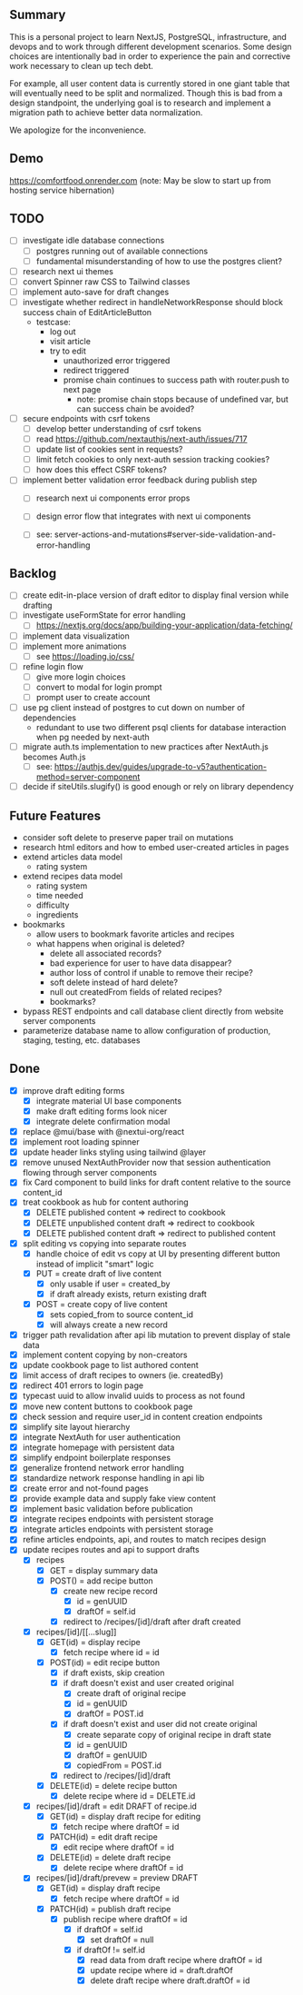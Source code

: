 ## Summary
This is a personal project to learn NextJS, PostgreSQL, infrastructure, and devops and to work through different development scenarios.  Some design choices are intentionally bad in order to experience the pain and corrective work necessary to clean up tech debt.

For example, all user content data is currently stored in one giant table that will eventually need to be split and normalized.  Though this is bad from a design standpoint, the underlying goal is to research and implement a migration path to achieve better data normalization.

We apologize for the inconvenience.

## Demo
https://comfortfood.onrender.com
(note: May be slow to start up from hosting service hibernation)

## TODO
- [ ] investigate idle database connections
    - [ ] postgres running out of available connections
    - [ ] fundamental misunderstanding of how to use the postgres client?
- [ ] research next ui themes
- [ ] convert Spinner raw CSS to Tailwind classes
- [ ] implement auto-save for draft changes
- [ ] investigate whether redirect in handleNetworkResponse should block success chain of EditArticleButton
    - testcase:
        - log out
        - visit article
        - try to edit
            - unauthorized error triggered
            - redirect triggered
            - promise chain continues to success path with router.push to next page
                - note: promise chain stops because of undefined var, but can success chain be avoided?
- [ ] secure endpoints with csrf tokens
    - [ ] develop better understanding of csrf tokens
    - [ ] read https://github.com/nextauthjs/next-auth/issues/717
    - [ ] update list of cookies sent in requests?
    - [ ] limit fetch cookies to only next-auth session tracking cookies?
    - [ ] how does this effect CSRF tokens?
- [ ] implement better validation error feedback during publish step
    - [ ] research next ui components error props
    - [ ] design error flow that integrates with next ui components
    - [ ] see: server-actions-and-mutations#server-side-validation-and-error-handling


## Backlog
- [ ] create edit-in-place version of draft editor to display final version while drafting
- [ ] investigate useFormState for error handling
    - [ ] https://nextjs.org/docs/app/building-your-application/data-fetching/
- [ ] implement data visualization
- [ ] implement more animations
    - [ ] see https://loading.io/css/
- [ ] refine login flow
    - [ ] give more login choices
    - [ ] convert to modal for login prompt
    - [ ] prompt user to create account
- [ ] use pg client instead of postgres to cut down on number of dependencies
    - redundant to use two different psql clients for database interaction when pg needed by next-auth
- [ ] migrate auth.ts implementation to new practices after NextAuth.js becomes Auth.js
    - [ ] see: https://authjs.dev/guides/upgrade-to-v5?authentication-method=server-component
- [ ] decide if siteUtils.slugify() is good enough or rely on library dependency

## Future Features
- consider soft delete to preserve paper trail on mutations
- research html editors and how to embed user-created articles in pages
- extend articles data model
    - rating system
- extend recipes data model
    - rating system
    - time needed
    - difficulty
    - ingredients
- bookmarks
    - allow users to bookmark favorite articles and recipes
    - what happens when original is deleted?
        - delete all associated records?
        - bad experience for user to have data disappear?
        - author loss of control if unable to remove their recipe?
        - soft delete instead of hard delete?
        - null out createdFrom fields of related recipes?
        - bookmarks?
- bypass REST endpoints and call database client directly from website server components
- parameterize database name to allow configuration of production, staging, testing, etc. databases

## Done
- [X] improve draft editing forms
    - [X] integrate material UI base components
    - [X] make draft editing forms look nicer
    - [X] integrate delete confirmation modal
- [X] replace @mui/base with @nextui-org/react
- [X] implement root loading spinner
- [X] update header links styling using tailwind @layer
- [X] remove unused NextAuthProvider now that session authentication flowing through server components
- [X] fix Card component to build links for draft content relative to the source content_id
- [X] treat cookbook as hub for content authoring
    - [X] DELETE published content => redirect to cookbook
    - [X] DELETE unpublished content draft => redirect to cookbook
    - [X] DELETE published content draft => redirect to published content
- [X] split editing vs copying into separate routes
    - [X] handle choice of edit vs copy at UI by presenting different button instead of implicit "smart" logic
    - [X] PUT = create draft of live content
        - [X] only usable if user = created_by
        - [X] if draft already exists, return existing draft
    - [X] POST = create copy of live content
        - [X] sets copied_from to source content_id
        - [X] will always create a new record
- [X] trigger path revalidation after api lib mutation to prevent display of stale data
- [X] implement content copying by non-creators
- [X] update cookbook page to list authored content
- [X] limit access of draft recipes to owners (ie. createdBy)
- [X] redirect 401 errors to login page
- [X] typecast uuid to allow invalid uuids to process as not found
- [X] move new content buttons to cookbook page
- [X] check session and require user_id in content creation endpoints
- [X] simplify site layout hierarchy
- [X] integrate NextAuth for user authentication
- [X] integrate homepage with persistent data
- [X] simplify endpoint boilerplate responses
- [X] generalize frontend network error handling
- [X] standardize network response handling in api lib
- [X] create error and not-found pages
- [X] provide example data and supply fake view content
- [X] implement basic validation before publication
- [X] integrate recipes endpoints with persistent storage
- [X] integrate articles endpoints with persistent storage
- [X] refine articles endpoints, api, and routes to match recipes design
- [X] update recipes routes and api to support drafts
    - [X] recipes
        - [X] GET = display summary data
        - [X] POST() = add recipe button
            - [X] create new recipe record
                - [X] id = genUUID
                - [X] draftOf = self.id
            - [X] redirect to /recipes/[id]/draft after draft created
    - [X] recipes/[id]/[[...slug]]
        - [X] GET(id) = display recipe
            - [X] fetch recipe where id = id
        - [X] POST(id) = edit recipe button
            - [X] if draft exists, skip creation
            - [X] if draft doesn't exist and user created original
                - [X] create draft of original recipe
                - [X] id = genUUID
                - [X] draftOf = POST.id
            - [X] if draft doesn't exist and user did not create original
                - [X] create separate copy of original recipe in draft state
                - [X] id = genUUID
                - [X] draftOf = genUUID
                - [X] copiedFrom = POST.id
            - [X] redirect to /recipes/[id]/draft
        - [X] DELETE(id) = delete recipe button
            - [X] delete recipe where id = DELETE.id
    - [X] recipes/[id]/draft = edit DRAFT of recipe.id
        - [X] GET(id) = display draft recipe for editing
            - [X] fetch recipe where draftOf = id
        - [X] PATCH(id) = edit draft recipe
            - [X] edit recipe where draftOf = id
        - [X] DELETE(id) = delete draft recipe
            - [X] delete recipe where draftOf = id
    - [X] recipes/[id]/draft/prevew = preview DRAFT
        - [X] GET(id) = display draft recipe
            - [X] fetch recipe where draftOf = id
        - [X] PATCH(id) = publish draft recipe
            - [X] publish recipe where draftOf = id
                - [X] if draftOf = self.id
                    - [X] set draftOf = null
                - [X] if draftOf != self.id
                    - [X] read data from draft recipe where draftOf = id
                    - [X] update recipe where id = draft.draftOf
                    - [X] delete draft recipe where draft.draftOf = id
